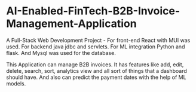 # AI-Enabled-FinTech-B2B-Invoice-Management-Application
A Full-Stack Web Development Project - 
For front-end React with MUI was used.
For backend java jdbc and servlets.
For ML integration Python and flask.
And Mysql was used for the database. 

This Application can manage B2B invoices. It has features like add, edit, delete, search, sort, analytics view and all sort of things that a dashboard should have. And also can predict the payment dates with the help of ML models.

